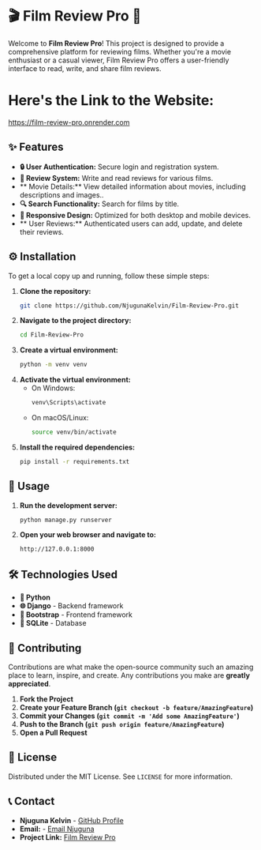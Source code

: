 # 🎬 **Film Review Pro** 🎥

Welcome to **Film Review Pro**! This project is designed to provide a comprehensive platform for reviewing films. Whether you're a movie enthusiast or a casual viewer, Film Review Pro offers a user-friendly interface to read, write, and share film reviews.

# Here's the Link to the Website:
https://film-review-pro.onrender.com

## ✨ Features

- **🔒 User Authentication:** Secure login and registration system.
- **📝 Review System:** Write and read reviews for various films.
- **   Movie Details:** View detailed information about movies, including descriptions and images..
- **🔍 Search Functionality:** Search for films by title.
- **📱 Responsive Design:** Optimized for both desktop and mobile devices.
- **   User Reviews:** Authenticated users can add, update, and delete their reviews.
  

## ⚙️ Installation

To get a local copy up and running, follow these simple steps:

1. **Clone the repository:**
   ```bash
   git clone https://github.com/NjugunaKelvin/Film-Review-Pro.git
   ```
2. **Navigate to the project directory:**
   ```bash
   cd Film-Review-Pro
   ```
3. **Create a virtual environment:**
   ```bash
   python -m venv venv
   ```
4. **Activate the virtual environment:**
   - On Windows:
     ```bash
     venv\Scripts\activate
     ```
   - On macOS/Linux:
     ```bash
     source venv/bin/activate
     ```
5. **Install the required dependencies:**
   ```bash
   pip install -r requirements.txt
   ```

## 🚀 Usage

1. **Run the development server:**
   ```bash
   python manage.py runserver
   ```
2. **Open your web browser and navigate to:**
   ```
   http://127.0.0.1:8000
   ```

## 🛠️ Technologies Used

- **🐍 Python**
- **🌐 Django** - Backend framework
- **🎨 Bootstrap** - Frontend framework
- **💾 SQLite** - Database

## 🤝 Contributing

Contributions are what make the open-source community such an amazing place to learn, inspire, and create. Any contributions you make are **greatly appreciated**.

1. **Fork the Project**
2. **Create your Feature Branch (`git checkout -b feature/AmazingFeature`)**
3. **Commit your Changes (`git commit -m 'Add some AmazingFeature'`)**
4. **Push to the Branch (`git push origin feature/AmazingFeature`)**
5. **Open a Pull Request**

## 📝 License

Distributed under the MIT License. See `LICENSE` for more information.

## 📞 Contact

- **Njuguna Kelvin** - [GitHub Profile](https://github.com/NjugunaKelvin)
- **Email:** - [Email Njuguna](mailto:njugunak349@gmail.com)
- **Project Link:** [Film Review Pro](https://github.com/NjugunaKelvin/Film-Review-Pro)
